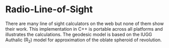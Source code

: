 # Radio-Line-of-Sight
There are many line of sight calculators on the web but none of them show their work.
This implementation in C++ is portable across all platforms and illustrates the calculations.
The geodesic model is based on the IUGG Authalic (R<sub>2</sub>) model for approximation of the oblate spheroid of revolution.
 
